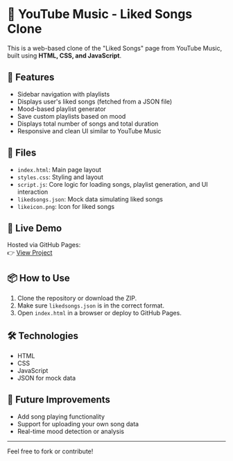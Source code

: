 # 🎵 YouTube Music - Liked Songs Clone

This is a web-based clone of the "Liked Songs" page from YouTube Music, built using **HTML, CSS, and JavaScript**.

## 🌟 Features

- Sidebar navigation with playlists
- Displays user's liked songs (fetched from a JSON file)
- Mood-based playlist generator
- Save custom playlists based on mood
- Displays total number of songs and total duration
- Responsive and clean UI similar to YouTube Music

## 📁 Files

- `index.html`: Main page layout
- `styles.css`: Styling and layout
- `script.js`: Core logic for loading songs, playlist generation, and UI interaction
- `likedsongs.json`: Mock data simulating liked songs
- `likeicon.png`: Icon for liked songs

## 🚀 Live Demo

Hosted via GitHub Pages:  
👉 [View Project](https://sthuthi21.github.io/ytmusic-clone/)

## 📦 How to Use

1. Clone the repository or download the ZIP.
2. Make sure `likedsongs.json` is in the correct format.
3. Open `index.html` in a browser or deploy to GitHub Pages.

## 🛠️ Technologies

- HTML
- CSS
- JavaScript 
- JSON for mock data

## 📌 Future Improvements

- Add song playing functionality
- Support for uploading your own song data
- Real-time mood detection or analysis

---

Feel free to fork or contribute!
